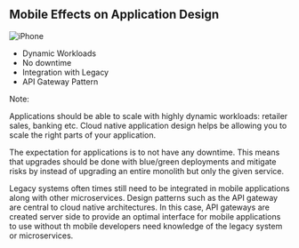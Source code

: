 <!-- .element: class="textleft-imageright" -->

## Mobile Effects on Application Design

![iPhone](slides/resources/images/iphone.jpg "iPhone") <!-- .element: style="border:1px solid black;" -->

* Dynamic Workloads
* No downtime
* Integration with Legacy
* API Gateway Pattern


Note:

Applications should be able to scale with highly dynamic workloads: retailer sales, banking etc.  Cloud native application design helps be allowing you to scale the right parts of your application.

The expectation for applications is to not have any downtime.  This means that upgrades should be done with blue/green deployments and mitigate risks by instead of upgrading an entire monolith but only the given service.

Legacy systems often times still need to be integrated in mobile applications along with other microservices.  Design patterns such as the API gateway are central to cloud native architectures.  In this case, API gateways are created server side to provide an optimal interface for mobile applications to use without th mobile developers need knowledge of the legacy system or microservices. 
